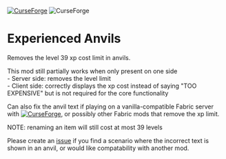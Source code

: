 [![CurseForge](http://cf.way2muchnoise.eu/full_443044_downloads.svg)](https://www.curseforge.com/minecraft/mc-mods/expanvils "Experienced Anvils on CurseForge") ![CurseForge](http://cf.way2muchnoise.eu/versions/443044.svg)
# Experienced Anvils 

Removes the level 39 xp cost limit in anvils.

This mod still partially works when only present on one side  
 \- Server side: removes the level limit  
 \- Client side: correctly displays the xp cost instead of saying "TOO EXPENSIVE" but is not required for the core functionality
  
Can also fix the anvil text if playing on a vanilla-compatible Fabric server with [![CurseForge](http://cf.way2muchnoise.eu/title/305480.svg)](https://www.curseforge.com/minecraft/mc-mods/anvil-fix "AnvilFix on CurseForge"), or possibly other Fabric mods that remove the xp limit.

NOTE: renaming an item will still cost at most 39 levels

Please create an [issue](https://github.com/Gluton-Official/ExperiencedAnvils/issues) if you find a scenario where the incorrect text is shown in an anvil, or would like compatability with another mod.
